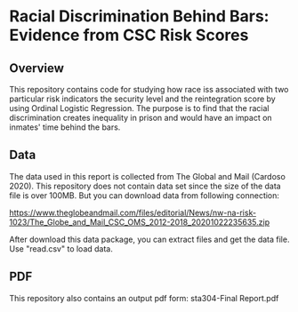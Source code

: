 # Racial Discrimination Behind Bars: Evidence from CSC Risk Scores

## Overview
This repository contains code for studying how race iss associated with two particular risk indicators the security level and the reintegration score by using Ordinal Logistic Regression. The purpose is to find that the racial discrimination creates inequality in prison and would have an impact on inmates' time behind the bars.

## Data
The data used in this report is collected from The Global and Mail (Cardoso 2020). This repository does not contain data set since the size of the data file is over 100MB. But you can download data from following connection:

  https://www.theglobeandmail.com/files/editorial/News/nw-na-risk-1023/The_Globe_and_Mail_CSC_OMS_2012-2018_20201022235635.zip

After download this data package, you can extract files and get the data file. Use "read.csv" to load data.

## PDF
This repository also contains an output pdf form:
  sta304-Final Report.pdf